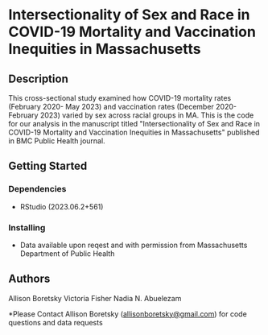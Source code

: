 # Intersectionality of Sex and Race in COVID-19 Mortality and Vaccination Inequities in Massachusetts

## Description

This cross-sectional study examined how COVID-19 mortality rates (February 2020- May 2023) and vaccination rates 
(December 2020-February 2023) varied by sex across racial groups in MA. This is the code for our analysis in the manuscript titled "Intersectionality
of Sex and Race in COVID-19 Mortality and Vaccination Inequities in Massachusetts" published in BMC Public Health journal. 

## Getting Started

### Dependencies

* RStudio (2023.06.2+561) 

### Installing

* Data available upon reqest and with permission from Massachusetts Department of Public Health


## Authors

Allison Boretsky 
Victoria Fisher
Nadia N. Abuelezam

*Please Contact Allison Boretsky (allisonboretsky@gmail.com) for code questions and data requests
 

